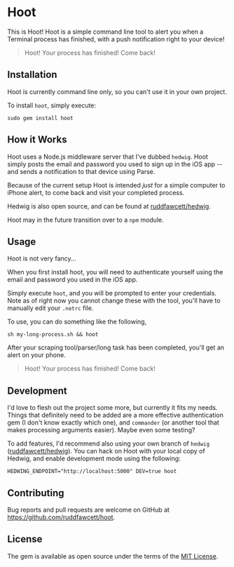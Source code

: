 # Hoot

This is Hoot!  Hoot is a simple command line tool to alert you when a Terminal process has finished, with a push notification right to your device!

> Hoot! Your process has finished! Come back!

## Installation

Hoot is currently command line only, so you can't use it in your own project.

To install `hoot`, simply execute:

    sudo gem install hoot

## How it Works

Hoot uses a Node.js middleware server that I've dubbed `hedwig`.  Hoot simply posts the email and password you used to sign up in the iOS app -- and sends a notification to that device using Parse.

Because of the current setup Hoot is intended _just_ for a simple computer to iPhone alert, to come back and visit your completed process.

Hedwig is also open source, and can be found at [ruddfawcett/hedwig](https://github.com/ruddfawcett/hedwig).

Hoot may in the future transition over to a `npm` module.

## Usage

Hoot is not very fancy...

When you first install hoot, you will need to authenticate yourself using the email and password you used in the iOS app.

Simply execute `hoot`, and you will be prompted to enter your credentials.  Note as of right now you cannot change these with the tool, you'll have to manually edit your `.netrc` file.

To use, you can do something like the following,

    sh my-long-process.sh && hoot

After your scraping tool/parser/long task has been completed, you'll get an alert on your phone.

> Hoot! Your process has finished! Come back!

## Development

I'd love to flesh out the project some more, but currently it fits my needs.  Things that definitely need to be added are a more effective authentication gem (I don't know exactly which one), and `commander` (or another tool that makes processing arguments easier).  Maybe even some testing?

To add features, I'd recommend also using your own branch of `hedwig` ([ruddfawcett/hedwig](https://github.com/ruddfawcett/hedwig)).  You can hack on Hoot with your local copy of Hedwig, and enable development mode using the following:

    HEDWING_ENDPOINT="http://localhost:5000" DEV=true hoot

## Contributing

Bug reports and pull requests are welcome on GitHub at https://github.com/ruddfawcett/hoot.

## License

The gem is available as open source under the terms of the [MIT License](http://opensource.org/licenses/MIT).
